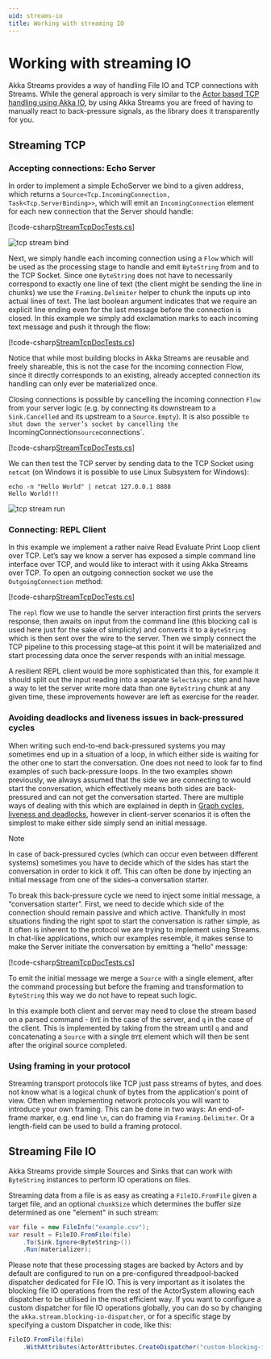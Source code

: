 ```yaml
---
uid: streams-io
title: Working with streaming IO
---
```


# Working with streaming IO
Akka Streams provides a way of handling File IO and TCP connections with Streams. While the general approach is very similar to the [Actor based TCP handling using Akka IO](xref:akka-io), by using Akka Streams you are freed of having to manually react to back-pressure signals, as the library does it transparently for you.

## Streaming TCP

### Accepting connections: Echo Server
In order to implement a simple EchoServer we bind to a given address, which returns a `Source<Tcp.IncomingConnection, Task<Tcp.ServerBinding>>`, which will emit an `IncomingConnection` element for each new connection that the Server should handle:

[!code-csharp[StreamTcpDocTests.cs](../../../src/core/Akka.Docs.Tests/Streams/StreamTcpDocTests.cs?name=echo-server-simple-bind)]

![tcp stream bind](/images/tcp-stream-bind.png)

Next, we simply handle each incoming connection using a `Flow` which will be used as the processing stage to handle and emit `ByteString` from and to the TCP Socket. Since one `ByteString` does not have to necessarily correspond to exactly one line of text (the client might be sending the line in chunks) we use the `Framing.Delimiter` helper to chunk the inputs up into actual lines of text. The last boolean argument indicates that we require an explicit line ending even for the last message before the connection is closed. In this example we simply add exclamation marks to each incoming text message and push it through the flow:

[!code-csharp[StreamTcpDocTests.cs](../../../src/core/Akka.Docs.Tests/Streams/StreamTcpDocTests.cs?name=echo-server-simple-handle)]

Notice that while most building blocks in Akka Streams are reusable and freely shareable, this is not the case for the incoming connection Flow, since it directly corresponds to an existing, already accepted connection its handling can only ever be materialized once.

Closing connections is possible by cancelling the incoming connection `Flow` from your server logic (e.g. by connecting its downstream to a `Sink.Cancelled` and its upstream to a `Source.Empty`). It is also possible `to shut down the server’s socket by cancelling the `IncomingConnection` source `connections`.

[!code-csharp[StreamTcpDocTests.cs](../../../src/core/Akka.Docs.Tests/Streams/StreamTcpDocTests.cs?name=close-incoming-connection)]

We can then test the TCP server by sending data to the TCP Socket using `netcat` (on Windows it is possible to use Linux Subsystem for Windows):
```
echo -n "Hello World" | netcat 127.0.0.1 8888
Hello World!!!
```

![tcp stream run](/images/tcp-stream-run.png)

### Connecting: REPL Client

In this example we implement a rather naive Read Evaluate Print Loop client over TCP. Let’s say we know a server has exposed a simple command line interface over TCP, and would like to interact with it using Akka Streams over TCP. To open an outgoing connection socket we use the `OutgoingConnection` method:

[!code-csharp[StreamTcpDocTests.cs](../../../src/core/Akka.Docs.Tests/Streams/StreamTcpDocTests.cs?name=repl-client)]

The `repl` flow we use to handle the server interaction first prints the servers response, then awaits on input from the command line (this blocking call is used here just for the sake of simplicity) and converts it to a `ByteString` which is then sent over the wire to the server. Then we simply connect the TCP pipeline to this processing stage–at this point it will be materialized and start processing data once the server responds with an initial message.

A resilient REPL client would be more sophisticated than this, for example it should split out the input reading into a separate `SelectAsync` step and have a way to let the server write more data than one `ByteString` chunk at any given time, these improvements however are left as exercise for the reader.

### Avoiding deadlocks and liveness issues in back-pressured cycles
When writing such end-to-end back-pressured systems you may sometimes end up in a situation of a loop, in which either side is waiting for the other one to start the conversation. One does not need to look far to find examples of such back-pressure loops. In the two examples shown previously, we always assumed that the side we are connecting to would start the conversation, which effectively means both sides are back-pressured and can not get the conversation started. There are multiple ways of dealing with this which are explained in depth in [Graph cycles, liveness and deadlocks](xref:streams-working-with-graphs#graph-cycles-liveness-and-deadlocks), however in client-server scenarios it is often the simplest to make either side simply send an initial message.

> [!NOTE]
> In case of back-pressured cycles (which can occur even between different systems) sometimes you have to decide which of the sides has start the conversation in order to kick it off. This can often be done by injecting an initial message from one of the sides–a conversation starter.

To break this back-pressure cycle we need to inject some initial message, a “conversation starter”. First, we need to decide which side of the connection should remain passive and which active. Thankfully in most situations finding the right spot to start the conversation is rather simple, as it often is inherent to the protocol we are trying to implement using Streams. In chat-like applications, which our examples resemble, it makes sense to make the Server initiate the conversation by emitting a “hello” message:

[!code-csharp[StreamTcpDocTests.cs](../../../src/core/Akka.Docs.Tests/Streams/StreamTcpDocTests.cs?name=welcome-banner-chat-server)]

To emit the initial message we merge a `Source` with a single element, after the command processing but before the framing and transformation to `ByteString` this way we do not have to repeat such logic.

In this example both client and server may need to close the stream based on a parsed command - `BYE` in the case of the server, and `q` in the case of the client. This is implemented by taking from the stream until `q` and and concatenating a `Source` with a single `BYE` element which will then be sent after the original source completed.

### Using framing in your protocol
Streaming transport protocols like TCP just pass streams of bytes, and does not know what is a logical chunk of bytes from the application's point of view. Often when implementing network protocols you will want to introduce your own framing. This can be done in two ways: An end-of-frame marker, e.g. end line `\n`, can do framing via `Framing.Delimiter`. Or a length-field can be used to build a framing protocol. 

## Streaming File IO

Akka Streams provide simple Sources and Sinks that can work with `ByteString` instances to perform IO operations on files.

Streaming data from a file is as easy as creating a `FileIO.FromFile` given a target file, and an optional
``chunkSize`` which determines the buffer size determined as one "element" in such stream:

```csharp
var file = new FileInfo("example.csv");
var result = FileIO.FromFile(file)
    .To(Sink.Ignore<ByteString>())
    .Run(materializer);
```

Please note that these processing stages are backed by Actors and by default are configured to run on a pre-configured
threadpool-backed dispatcher dedicated for File IO. This is very important as it isolates the blocking file IO operations from the rest
of the ActorSystem allowing each dispatcher to be utilised in the most efficient way. If you want to configure a custom
dispatcher for file IO operations globally, you can do so by changing the ``akka.stream.blocking-io-dispatcher``,
or for a specific stage by specifying a custom Dispatcher in code, like this:

```csharp
FileIO.FromFile(file)
    .WithAttributes(ActorAttributes.CreateDispatcher("custom-blocking-io-dispatcher"));
```
